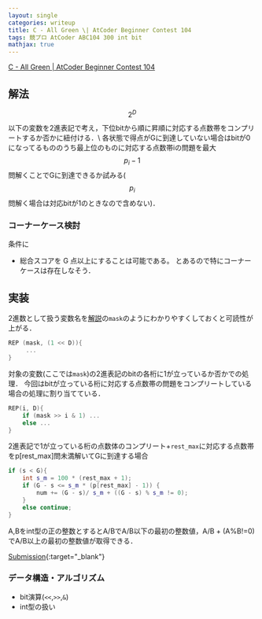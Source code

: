 ```yaml
---
layout: single
categories: writeup
title: C - All Green \| AtCoder Beginner Contest 104
tags: 競プロ AtCoder ABC104 300 int bit
mathjax: true
---
```


[C - All Green \| AtCoder Beginner Contest 104](https://abc104.contest.atcoder.jp/tasks/abc104_c)

## 解法
$$2^{D}$$以下の変数を2進表記で考え，下位bitから順に昇順に対応する点数帯をコンプリートするか否かに紐付ける．\\
各状態で得点がGに到達していない場合はbitが0になってるもののうち最上位のものに対応する点数帯iの問題を最大$$p_i - 1$$問解くことでGに到達できるか試みる($$p_i$$問解く場合は対応bitが1のときなので含めない)．

### コーナーケース検討
条件に
- 総合スコアを G 点以上にすることは可能である。
とあるので特にコーナーケースは存在しなそう．

## 実装
2進数として扱う変数名を[解説](https://abc104.contest.atcoder.jp/editorial)の`mask`のようにわかりやすくしておくと可読性が上がる．
```cpp
REP (mask, (1 << D)){
     ...
}
```
対象の変数(ここでは`mask`)の2進表記のbitの各桁に1が立っているか否かでの処理．
今回はbitが立っている桁に対応する点数帯の問題をコンプリートしている場合の処理に割り当てている．
```cpp
REP(i, D){
    if (mask >> i & 1) ...
    else ...
}
```
2進表記で1が立っている桁の点数体のコンプリート+`rest_max`に対応する点数帯をp[rest_max]問未満解いてGに到達する場合
```cpp
if (s < G){
    int s_m = 100 * (rest_max + 1);
    if (G - s <= s_m * (p[rest_max] - 1)) {
        num += (G - s)/ s_m + ((G - s) % s_m != 0);
    } 
    else continue;
}
```
A,Bをint型の正の整数とするとA/BでA/B以下の最初の整数値，A/B + (A%B!=0)でA/B以上の最初の整数値が取得できる．

[Submission](https://abc104.contest.atcoder.jp/submissions/2977532){:target="_blank"}

### データ構造・アルゴリズム
- bit演算(`<<`,`>>`,`&`)
- int型の扱い 